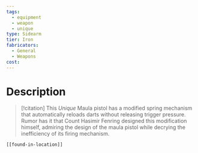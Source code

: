 ```yaml
---
tags:
  - equipment
  - weapon
  - unique
type: Sidearm
tier: Iron
fabricators:
  - General
  - Weapons
cost:
---
```

# Description
> [!citation]
> This *Unique* Maula pistol has a modified spring mechanism that automatically reloads darts without releasing trigger pressure. Rumor has it that Count Hasimir Fenring designed this modification himself, admiring the design of the maula pistol while decrying the inefficiency of its firing mechanism.
```meta-bind-embed
[[found-in-location]]
```